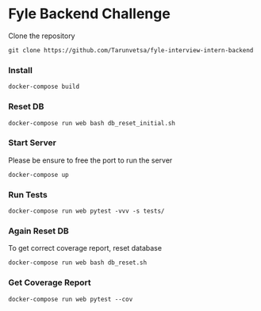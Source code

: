 # Fyle Backend Challenge

Clone the repository 
```
git clone https://github.com/Tarunvetsa/fyle-interview-intern-backend
```

### Install

```
docker-compose build
```

### Reset DB

```
docker-compose run web bash db_reset_initial.sh
```

### Start Server
Please be ensure to free the port to run the server

```
docker-compose up
```

### Run Tests

```
docker-compose run web pytest -vvv -s tests/
```

### Again Reset DB
To get correct coverage report, reset database
```
docker-compose run web bash db_reset.sh
```

### Get Coverage Report

```
docker-compose run web pytest --cov
```

